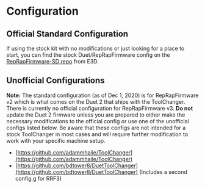 # Configuration

## Official Standard Configuration

If using the stock kit with no modifications or just looking for a place to start, you can find the stock Duet/RepRapFirmware config on the [RepRapFirmware-SD repo](https://github.com/e3donline/RepRapFirmware-SD) from E3D. 

## Unofficial Configurations

**Note:** The standard configuration (as of Dec 1, 2020) is for RepRapFirmware v2 which is what comes on the Duet 2 that ships with the ToolChanger. There is currently no official configuration for RepRapFirmware v3. **Do not** update the Duet 2 firmware unless you are prepared to either make the necessary modifications to the official config or use one of the unofficial configs listed below. Be aware that these configs are not intended for a stock ToolChanger in most cases and will require further modification to work with your specific machine setup.

- [https://github.com/adammhaile/ToolChanger](https://github.com/adammhaile/ToolChanger)
- [https://github.com/bdtower8/DuetToolChanger](https://github.com/bdtower8/DuetToolChanger) (Includes a second config.g for RRF3)